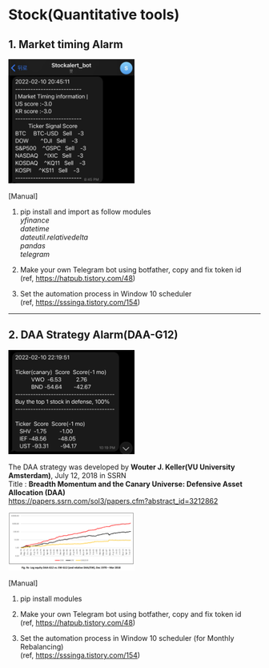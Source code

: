 # Stock(Quantitative tools)

## 1. Market timing Alarm
<img src="/pic/01_MT.jpg" width="50%" height="50%"></img><br/>

[Manual]

1. pip install and import as follow modules  
    *yfinance*  
    *datetime*   
    *dateutil.relativedelta*  
    *pandas*  
    *telegram*  

2. Make your own Telegram bot using botfather, copy and fix token id  
    (ref, https://hatpub.tistory.com/48)

3. Set the automation process in Window 10 scheduler  
    (ref, https://sssinga.tistory.com/154)

* * *

## 2. DAA Strategy Alarm(DAA-G12)

<img src="/pic/02_DAA.jpg" width="50%" height="50%"></img><br/>


The DAA strategy was developed by **Wouter J. Keller(VU University Amsterdam)**, July 12, 2018 in SSRN  
Title : **Breadth Momentum and the Canary Universe: Defensive Asset Allocation (DAA)**  
https://papers.ssrn.com/sol3/papers.cfm?abstract_id=3212862  


<img src="/pic/03_graph.PNG" width="50%" height="50%"></img><br/>

[Manual]  

1. pip install modules  

2. Make your own Telegram bot using botfather, copy and fix token id  
    (ref, https://hatpub.tistory.com/48)

3. Set the automation process in Window 10 scheduler (for Monthly Rebalancing)  
    (ref, https://sssinga.tistory.com/154)
